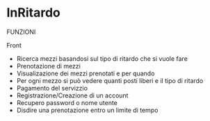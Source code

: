 # InRitardo
FUNZIONI


Front
- Ricerca mezzi basandosi sul tipo di ritardo che si vuole fare
- Prenotazione di mezzi
- Visualizazione dei mezzi prenotati e per quando
- Per ogni mezzo si può vedere quanti posti liberi e il tipo di ritardo 
- Pagamento del servizzio
- Registrazione/Creazione di un account
- Recupero password o nome utente
- Disdire una prenotazione entro un limite di tempo
